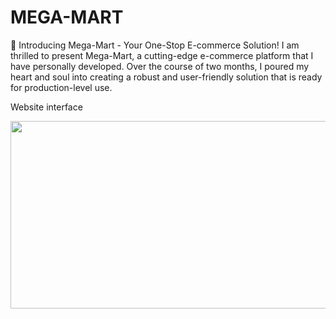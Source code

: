 # MEGA-MART
🛒 Introducing Mega-Mart - Your One-Stop E-commerce Solution!  I am thrilled to present Mega-Mart, a cutting-edge e-commerce platform that I have personally developed. Over the course of two months, I poured my heart and soul into creating a robust and user-friendly solution that is ready for production-level use.
 <p>Website interface</p>
<img src="[https://i.postimg.cc/WbpDKMkt/Screenshot-70.png](https://i.postimg.cc/MK7ZzQcZ/Screenshot-101.png)" width="600" height="300">
